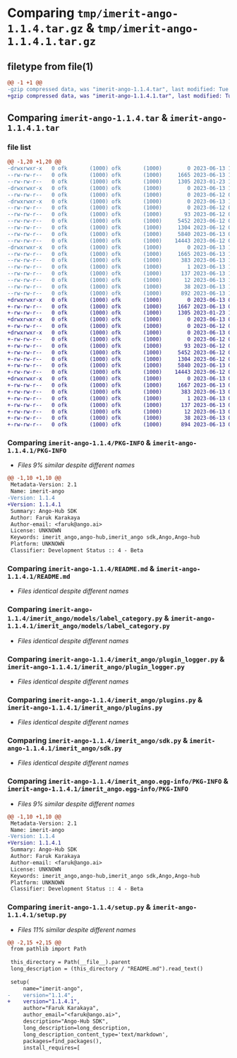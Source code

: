 # Comparing `tmp/imerit-ango-1.1.4.tar.gz` & `tmp/imerit-ango-1.1.4.1.tar.gz`

## filetype from file(1)

```diff
@@ -1 +1 @@
-gzip compressed data, was "imerit-ango-1.1.4.tar", last modified: Tue Jun 13 13:16:24 2023, max compression
+gzip compressed data, was "imerit-ango-1.1.4.1.tar", last modified: Tue Jun 13 06:40:05 2023, max compression
```

## Comparing `imerit-ango-1.1.4.tar` & `imerit-ango-1.1.4.1.tar`

### file list

```diff
@@ -1,20 +1,20 @@
-drwxrwxr-x   0 ofk       (1000) ofk       (1000)        0 2023-06-13 13:16:24.362738 imerit-ango-1.1.4/
--rw-rw-r--   0 ofk       (1000) ofk       (1000)     1665 2023-06-13 13:16:24.362738 imerit-ango-1.1.4/PKG-INFO
--rw-rw-r--   0 ofk       (1000) ofk       (1000)     1305 2023-01-23 13:16:24.000000 imerit-ango-1.1.4/README.md
-drwxrwxr-x   0 ofk       (1000) ofk       (1000)        0 2023-06-13 13:16:24.362738 imerit-ango-1.1.4/imerit_ango/
--rw-rw-r--   0 ofk       (1000) ofk       (1000)        0 2023-06-12 07:14:27.000000 imerit-ango-1.1.4/imerit_ango/__init__.py
-drwxrwxr-x   0 ofk       (1000) ofk       (1000)        0 2023-06-13 13:16:24.362738 imerit-ango-1.1.4/imerit_ango/models/
--rw-rw-r--   0 ofk       (1000) ofk       (1000)        0 2023-06-12 07:14:27.000000 imerit-ango-1.1.4/imerit_ango/models/__init__.py
--rw-rw-r--   0 ofk       (1000) ofk       (1000)       93 2023-06-12 07:14:27.000000 imerit-ango-1.1.4/imerit_ango/models/enums.py
--rw-rw-r--   0 ofk       (1000) ofk       (1000)     5452 2023-06-12 07:14:27.000000 imerit-ango-1.1.4/imerit_ango/models/label_category.py
--rw-rw-r--   0 ofk       (1000) ofk       (1000)     1304 2023-06-12 07:14:27.000000 imerit-ango-1.1.4/imerit_ango/plugin_logger.py
--rw-rw-r--   0 ofk       (1000) ofk       (1000)     5840 2023-06-13 06:32:14.000000 imerit-ango-1.1.4/imerit_ango/plugins.py
--rw-rw-r--   0 ofk       (1000) ofk       (1000)    14443 2023-06-12 07:14:27.000000 imerit-ango-1.1.4/imerit_ango/sdk.py
-drwxrwxr-x   0 ofk       (1000) ofk       (1000)        0 2023-06-13 13:16:24.362738 imerit-ango-1.1.4/imerit_ango.egg-info/
--rw-rw-r--   0 ofk       (1000) ofk       (1000)     1665 2023-06-13 13:16:24.000000 imerit-ango-1.1.4/imerit_ango.egg-info/PKG-INFO
--rw-rw-r--   0 ofk       (1000) ofk       (1000)      383 2023-06-13 13:16:24.000000 imerit-ango-1.1.4/imerit_ango.egg-info/SOURCES.txt
--rw-rw-r--   0 ofk       (1000) ofk       (1000)        1 2023-06-13 13:16:24.000000 imerit-ango-1.1.4/imerit_ango.egg-info/dependency_links.txt
--rw-rw-r--   0 ofk       (1000) ofk       (1000)      137 2023-06-13 13:16:24.000000 imerit-ango-1.1.4/imerit_ango.egg-info/requires.txt
--rw-rw-r--   0 ofk       (1000) ofk       (1000)       12 2023-06-13 13:16:24.000000 imerit-ango-1.1.4/imerit_ango.egg-info/top_level.txt
--rw-rw-r--   0 ofk       (1000) ofk       (1000)       38 2023-06-13 13:16:24.362738 imerit-ango-1.1.4/setup.cfg
--rw-rw-r--   0 ofk       (1000) ofk       (1000)      892 2023-06-13 13:16:00.000000 imerit-ango-1.1.4/setup.py
+drwxrwxr-x   0 ofk       (1000) ofk       (1000)        0 2023-06-13 06:40:05.349372 imerit-ango-1.1.4.1/
+-rw-rw-r--   0 ofk       (1000) ofk       (1000)     1667 2023-06-13 06:40:05.349372 imerit-ango-1.1.4.1/PKG-INFO
+-rw-rw-r--   0 ofk       (1000) ofk       (1000)     1305 2023-01-23 13:16:24.000000 imerit-ango-1.1.4.1/README.md
+drwxrwxr-x   0 ofk       (1000) ofk       (1000)        0 2023-06-13 06:40:05.349372 imerit-ango-1.1.4.1/imerit_ango/
+-rw-rw-r--   0 ofk       (1000) ofk       (1000)        0 2023-06-12 07:14:27.000000 imerit-ango-1.1.4.1/imerit_ango/__init__.py
+drwxrwxr-x   0 ofk       (1000) ofk       (1000)        0 2023-06-13 06:40:05.349372 imerit-ango-1.1.4.1/imerit_ango/models/
+-rw-rw-r--   0 ofk       (1000) ofk       (1000)        0 2023-06-12 07:14:27.000000 imerit-ango-1.1.4.1/imerit_ango/models/__init__.py
+-rw-rw-r--   0 ofk       (1000) ofk       (1000)       93 2023-06-12 07:14:27.000000 imerit-ango-1.1.4.1/imerit_ango/models/enums.py
+-rw-rw-r--   0 ofk       (1000) ofk       (1000)     5452 2023-06-12 07:14:27.000000 imerit-ango-1.1.4.1/imerit_ango/models/label_category.py
+-rw-rw-r--   0 ofk       (1000) ofk       (1000)     1304 2023-06-12 07:14:27.000000 imerit-ango-1.1.4.1/imerit_ango/plugin_logger.py
+-rw-rw-r--   0 ofk       (1000) ofk       (1000)     5840 2023-06-13 06:32:14.000000 imerit-ango-1.1.4.1/imerit_ango/plugins.py
+-rw-rw-r--   0 ofk       (1000) ofk       (1000)    14443 2023-06-12 07:14:27.000000 imerit-ango-1.1.4.1/imerit_ango/sdk.py
+drwxrwxr-x   0 ofk       (1000) ofk       (1000)        0 2023-06-13 06:40:05.349372 imerit-ango-1.1.4.1/imerit_ango.egg-info/
+-rw-rw-r--   0 ofk       (1000) ofk       (1000)     1667 2023-06-13 06:40:05.000000 imerit-ango-1.1.4.1/imerit_ango.egg-info/PKG-INFO
+-rw-rw-r--   0 ofk       (1000) ofk       (1000)      383 2023-06-13 06:40:05.000000 imerit-ango-1.1.4.1/imerit_ango.egg-info/SOURCES.txt
+-rw-rw-r--   0 ofk       (1000) ofk       (1000)        1 2023-06-13 06:40:05.000000 imerit-ango-1.1.4.1/imerit_ango.egg-info/dependency_links.txt
+-rw-rw-r--   0 ofk       (1000) ofk       (1000)      137 2023-06-13 06:40:05.000000 imerit-ango-1.1.4.1/imerit_ango.egg-info/requires.txt
+-rw-rw-r--   0 ofk       (1000) ofk       (1000)       12 2023-06-13 06:40:05.000000 imerit-ango-1.1.4.1/imerit_ango.egg-info/top_level.txt
+-rw-rw-r--   0 ofk       (1000) ofk       (1000)       38 2023-06-13 06:40:05.349372 imerit-ango-1.1.4.1/setup.cfg
+-rw-rw-r--   0 ofk       (1000) ofk       (1000)      894 2023-06-13 06:40:02.000000 imerit-ango-1.1.4.1/setup.py
```

### Comparing `imerit-ango-1.1.4/PKG-INFO` & `imerit-ango-1.1.4.1/PKG-INFO`

 * *Files 9% similar despite different names*

```diff
@@ -1,10 +1,10 @@
 Metadata-Version: 2.1
 Name: imerit-ango
-Version: 1.1.4
+Version: 1.1.4.1
 Summary: Ango-Hub SDK
 Author: Faruk Karakaya
 Author-email: <faruk@ango.ai>
 License: UNKNOWN
 Keywords: imerit_ango,ango-hub,imerit_ango sdk,Ango,Ango-hub
 Platform: UNKNOWN
 Classifier: Development Status :: 4 - Beta
```

### Comparing `imerit-ango-1.1.4/README.md` & `imerit-ango-1.1.4.1/README.md`

 * *Files identical despite different names*

### Comparing `imerit-ango-1.1.4/imerit_ango/models/label_category.py` & `imerit-ango-1.1.4.1/imerit_ango/models/label_category.py`

 * *Files identical despite different names*

### Comparing `imerit-ango-1.1.4/imerit_ango/plugin_logger.py` & `imerit-ango-1.1.4.1/imerit_ango/plugin_logger.py`

 * *Files identical despite different names*

### Comparing `imerit-ango-1.1.4/imerit_ango/plugins.py` & `imerit-ango-1.1.4.1/imerit_ango/plugins.py`

 * *Files identical despite different names*

### Comparing `imerit-ango-1.1.4/imerit_ango/sdk.py` & `imerit-ango-1.1.4.1/imerit_ango/sdk.py`

 * *Files identical despite different names*

### Comparing `imerit-ango-1.1.4/imerit_ango.egg-info/PKG-INFO` & `imerit-ango-1.1.4.1/imerit_ango.egg-info/PKG-INFO`

 * *Files 9% similar despite different names*

```diff
@@ -1,10 +1,10 @@
 Metadata-Version: 2.1
 Name: imerit-ango
-Version: 1.1.4
+Version: 1.1.4.1
 Summary: Ango-Hub SDK
 Author: Faruk Karakaya
 Author-email: <faruk@ango.ai>
 License: UNKNOWN
 Keywords: imerit_ango,ango-hub,imerit_ango sdk,Ango,Ango-hub
 Platform: UNKNOWN
 Classifier: Development Status :: 4 - Beta
```

### Comparing `imerit-ango-1.1.4/setup.py` & `imerit-ango-1.1.4.1/setup.py`

 * *Files 11% similar despite different names*

```diff
@@ -2,15 +2,15 @@
 from pathlib import Path
 
 this_directory = Path(__file__).parent
 long_description = (this_directory / "README.md").read_text()
 
 setup(
     name="imerit-ango",
-    version="1.1.4",
+    version="1.1.4.1",
     author="Faruk Karakaya",
     author_email="<faruk@ango.ai>",
     description="Ango-Hub SDK",
     long_description=long_description,
     long_description_content_type='text/markdown',
     packages=find_packages(),
     install_requires=[
```

